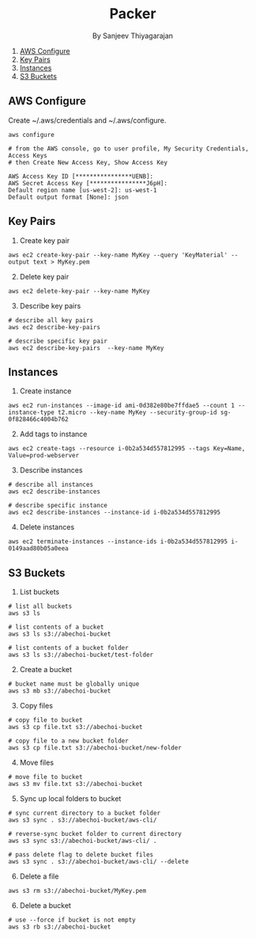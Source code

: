 <h1 align="center">
Packer</h1>
<p align="center">By Sanjeev Thiyagarajan</p>

1. [AWS Configure](#aws-configure)
2. [Key Pairs](#key-pairs)
3. [Instances](#instances)
4. [S3 Buckets](#s3-buckets)


## AWS Configure

Create ~/.aws/credentials and ~/.aws/configure.
```
aws configure

# from the AWS console, go to user profile, My Security Credentials, Access Keys
# then Create New Access Key, Show Access Key

AWS Access Key ID [****************UENB]: 
AWS Secret Access Key [****************J6pH]: 
Default region name [us-west-2]: us-west-1
Default output format [None]: json
```

## Key Pairs

1. Create key pair
```
aws ec2 create-key-pair --key-name MyKey --query 'KeyMaterial' --output text > MyKey.pem
```

2. Delete key pair
```
aws ec2 delete-key-pair --key-name MyKey
```

3. Describe key pairs
```
# describe all key pairs
aws ec2 describe-key-pairs

# describe specific key pair
aws ec2 describe-key-pairs  --key-name MyKey 
```

## Instances

1. Create instance
```
aws ec2 run-instances --image-id ami-0d382e80be7ffdae5 --count 1 --instance-type t2.micro --key-name MyKey --security-group-id sg-0f828466c4004b762
```

2. Add tags to instance
```
aws ec2 create-tags --resource i-0b2a534d557812995 --tags Key=Name, Value=prod-webserver
```

3. Describe instances
```
# describe all instances
aws ec2 describe-instances

# describe specific instance
aws ec2 describe-instances --instance-id i-0b2a534d557812995
```

4. Delete instances
```
aws ec2 terminate-instances --instance-ids i-0b2a534d557812995 i-0149aad80b05a0eea
```

## S3 Buckets

1. List buckets
```
# list all buckets
aws s3 ls

# list contents of a bucket
aws s3 ls s3://abechoi-bucket

# list contents of a bucket folder
aws s3 ls s3://abechoi-bucket/test-folder
```

2. Create a bucket
```
# bucket name must be globally unique
aws s3 mb s3://abechoi-bucket
```

3. Copy files
```
# copy file to bucket
aws s3 cp file.txt s3://abechoi-bucket

# copy file to a new bucket folder
aws s3 cp file.txt s3://abechoi-bucket/new-folder
```

4. Move files
```
# move file to bucket
aws s3 mv file.txt s3://abechoi-bucket
```

5. Sync up local folders to bucket
```
# sync current directory to a bucket folder
aws s3 sync . s3://abechoi-bucket/aws-cli/

# reverse-sync bucket folder to current directory
aws s3 sync s3://abechoi-bucket/aws-cli/ .

# pass delete flag to delete bucket files
aws s3 sync . s3://abechoi-bucket/aws-cli/ --delete
```

6. Delete a file
```
aws s3 rm s3://abechoi-bucket/MyKey.pem
```

6. Delete a bucket
```
# use --force if bucket is not empty
aws s3 rb s3://abechoi-bucket
```